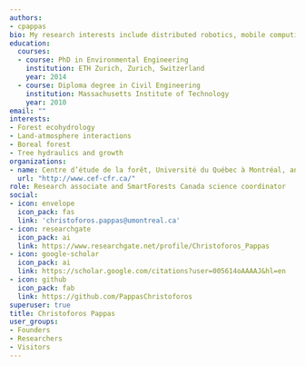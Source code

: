 ```yaml
---
authors:
- cpappas
bio: My research interests include distributed robotics, mobile computing and programmable matter.
education:
  courses:
  - course: PhD in Environmental Engineering
    institution: ETH Zurich, Zurich, Switzerland
    year: 2014
  - course: Diploma degree in Civil Engineering
    institution: Massachusetts Institute of Technology
    year: 2010
email: ""
interests:
- Forest ecohydrology
- Land-atmosphere interactions
- Boreal forest
- Tree hydraulics and growth
organizations:
- name: Centre d’étude de la forêt, Université du Québec à Montréal, and Département Science et Technologie, Téluq, Université du Québec
  url: "http://www.cef-cfr.ca/"
role: Research associate and SmartForests Canada science coordinator
social:
- icon: envelope
  icon_pack: fas
  link: 'christoforos.pappas@umontreal.ca'
- icon: researchgate
  icon_pack: ai
  link: https://www.researchgate.net/profile/Christoforos_Pappas
- icon: google-scholar
  icon_pack: ai
  link: https://scholar.google.com/citations?user=005614oAAAAJ&hl=en
- icon: github
  icon_pack: fab
  link: https://github.com/PappasChristoforos
superuser: true
title: Christoforos Pappas
user_groups:
- Founders
- Researchers
- Visitors
---
```



